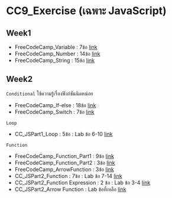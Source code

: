 # CC9_Exercise (เฉพาะ JavaScript)


## Week1 

- FreeCodeCamp_Variable : 7ข้อ [link](https://github.com/codecamp-official-thailand/CC9_Exercise/blob/main/FCC_JS1Basic_1_Variable.md)
- FreeCodeCamp_Number : 14ข้อ [link](https://github.com/codecamp-official-thailand/CC9_Exercise/blob/main/FCC_JS1Basic_2_Number.md)
- FreeCodeCamp_String : 15ข้อ [link](https://github.com/codecamp-official-thailand/CC9_Exercise/blob/main/FCC_JS1Basic_3_String.md)


## Week2 

`Conditional` ใช้ความรู้เรื่องฟังก์ชันนิดหน่อย
- FreeCodeCamp_If-else : 18ข้อ [link](https://github.com/codecamp-official-thailand/CC9_Exercise/blob/main/FCC_JS1Basic_6_IfElse.md)
- FreeCodeCamp_Switch  : 7ข้อ [link](https://github.com/codecamp-official-thailand/CC9_Exercise/blob/main/FCC_JS1Basic_7_Switch.md)

`Loop`
- CC_JSPart1_Loop : 5ข้อ : Lab ข้อ 6-10 [link](https://docs.google.com/presentation/d/1B2hhlHcbdfdjGM_R4tLPgcJmc31wpjPCvgE-jtlkxtE/edit#slide=id.ge1dca10714_0_58)

`Function`

- FreeCodeCamp_Function_Part1 : 9ข้อ [link](https://github.com/codecamp-official-thailand/CC9_Exercise/blob/main/FCC_JS1Basic_5_Function.md)
- FreeCodeCamp_Function_Part2 : 3ข้อ [link](https://github.com/codecamp-official-thailand/CC9_Exercise/blob/main/FCC_JS1Basic_8_Function.md)
- FreeCodeCamp_ArrowFunction : 3ข้อ [link](https://github.com/codecamp-official-thailand/CC9_Exercise/blob/main/FCC_JSPart2_ES6_2_Arrow.md)
- CC_JSPart2_Function : 7ข้อ : Lab ข้อ 7-14 [link](https://docs.google.com/presentation/d/1B2hhlHcbdfdjGM_R4tLPgcJmc31wpjPCvgE-jtlkxtE/edit#slide=id.ge1dca10714_0_86)
- CC_JSPart2_Function Expression : 2 ข้อ : Lab ข้อ 3-4 [link](https://docs.google.com/presentation/d/1B2hhlHcbdfdjGM_R4tLPgcJmc31wpjPCvgE-jtlkxtE/edit#slide=id.ge1dca10714_0_224)
- CC_JSPart2_Arrow Function : Lab ข้อที่เหลือ [link](https://docs.google.com/presentation/d/1B2hhlHcbdfdjGM_R4tLPgcJmc31wpjPCvgE-jtlkxtE/edit#slide=id.ge200a3d64b_0_0)


